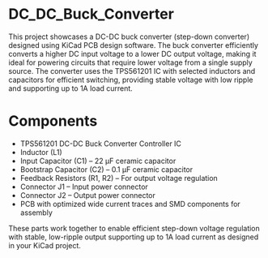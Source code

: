 # DC_DC_Buck_Converter
This project showcases a DC-DC buck converter (step-down converter) designed using KiCad PCB design software. The buck converter efficiently converts a higher DC input voltage to a lower DC output voltage, making it ideal for powering circuits that require lower voltage from a single supply source. The converter uses the TPS561201 IC with selected inductors and capacitors for efficient switching, providing stable voltage with low ripple and supporting up to 1A load current.

# Components

- TPS561201 DC-DC Buck Converter Controller IC
- Inductor (L1)
- Input Capacitor (C1) – 22 μF ceramic capacitor
- Bootstrap Capacitor (C2) – 0.1 μF ceramic capacitor
- Feedback Resistors (R1, R2) – For output voltage regulation
- Connector J1 – Input power connector
- Connector J2 – Output power connector
- PCB with optimized wide current traces and SMD components for assembly

These parts work together to enable efficient step-down voltage regulation with stable, low-ripple output supporting up to 1A load current as designed in your KiCad project.
